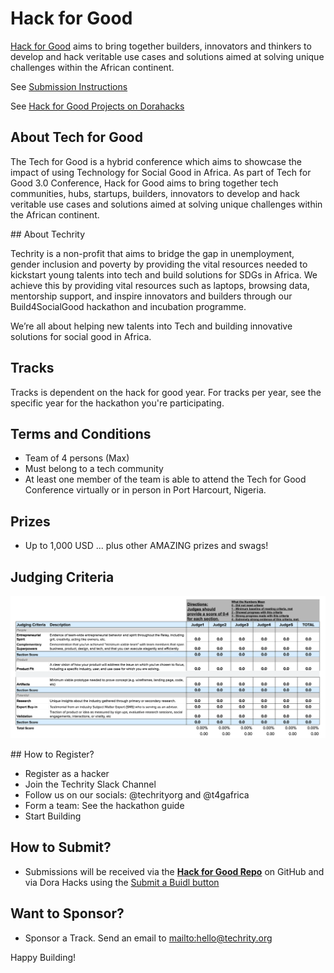 # Hack for Good

[Hack for Good](https://t4g.techrity.org/) aims to bring together builders, innovators and thinkers to develop and hack veritable use cases and solutions aimed at solving unique challenges within the African continent.

See [Submission Instructions](/Tracks/README.md)

See [Hack for Good Projects on Dorahacks](https://dorahacks.io/org/techrityorg)


## About Tech for Good

The Tech for Good is a hybrid conference which aims to showcase the impact of using Technology for Social Good in Africa. As part of Tech for Good 3.0 Conference, Hack for Good aims to bring together tech communities, hubs, startups, builders, innovators to develop and hack veritable use cases and solutions aimed at solving unique challenges within the African continent.

## About Techrity

Techrity is a non-profit that aims to bridge the gap in unemployment, gender inclusion and poverty by providing the vital resources needed to kickstart young talents  into tech and build solutions for SDGs in Africa. We achieve this by providing vital resources such as laptops, browsing data, mentorship support, and inspire innovators and builders through our Build4SocialGood hackathon and incubation programme.

We’re all about helping new talents into Tech and building innovative solutions for social good in Africa.

## Tracks

Tracks is dependent on the hack for good year. For tracks per year, see the specific year for the hackathon you're participating.

## Terms and Conditions

* Team of 4 persons (Max)
* Must belong to a tech community
* At least one member of the team is able to attend the Tech for Good Conference virtually or in person in Port Harcourt, Nigeria.

## Prizes
* Up to 1,000 USD 
... plus other AMAZING prizes and swags!

## Judging Criteria

![Judging Criteria](./images/Judging_info.png)


## How to Register?
* Register as a hacker
* Join the Techrity Slack Channel
* Follow us on our socials: @techrityorg and @t4gafrica
* Form a team: See the hackathon guide 
* Start Building


## How to Submit?
* Submissions will be received via the **[Hack for Good Repo](https://github.com/techrityorg/hack-for-good)** on GitHub
and via Dora Hacks using the [Submit a Buidl button](https://dorahacks.io/org/techrityorg)


## Want to Sponsor?
* Sponsor a Track. Send an email to [mailto:hello@techrity.org](mailto:hello@techrity.org)

Happy Building!
